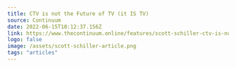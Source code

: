 ```yaml
---
title: CTV is not the Future of TV (it IS TV)
source: Continuum
date: 2022-06-15T10:12:37.156Z
link: https://www.thecontinuum.online/features/scott-schiller-ctv-is-not-the-future-of-tv-it-is-tv
logo: false
image: /assets/scott-schiller-article.png
tags: "articles"
---
```

